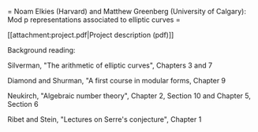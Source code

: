 = Noam Elkies (Harvard) and Matthew Greenberg (University of Calgary): Mod p representations associated to elliptic curves =

[[attachment:project.pdf|Project description (pdf)]]

Background reading:

Silverman, "The arithmetic of elliptic curves", Chapters 3 and 7

Diamond and Shurman, "A first course in modular forms, Chapter 9

Neukirch, "Algebraic number theory", Chapter 2, Section 10 and Chapter 5, Section 6

Ribet and Stein, "Lectures on Serre's conjecture", Chapter 1
